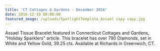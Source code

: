 ```yaml
---
title: 'CT Cottages & Gardens - December 2016'
date: 2016-12-10 00:00:00
featured_image: /uploads/SpotlightTemplate_Assael copy copy.jpg
---
```

Assael Tissue Bracelet featured in Connecticut Cottages and Gardens, "Holiday Sparklers" article. This bracelet has over 790 Diamonds, set in White and Yellow Gold, 39.25 cts. Available at Richards in Greenwich, CT.
